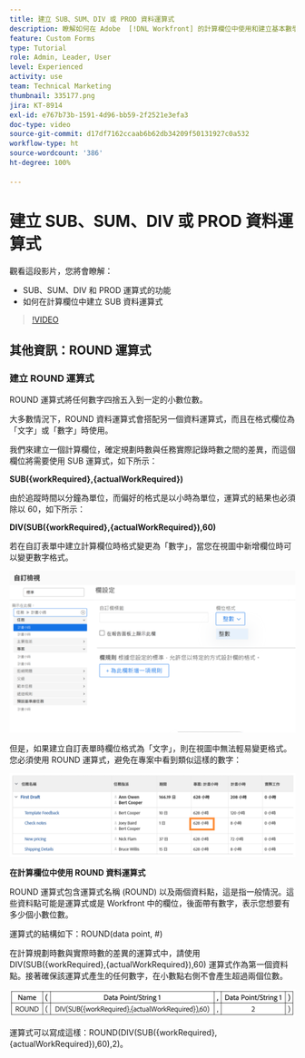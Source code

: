```yaml
---
title: 建立 SUB、SUM、DIV 或 PROD 資料運算式
description: 瞭解如何在 Adobe  [!DNL Workfront] 的計算欄位中使用和建立基本數學運算式。
feature: Custom Forms
type: Tutorial
role: Admin, Leader, User
level: Experienced
activity: use
team: Technical Marketing
thumbnail: 335177.png
jira: KT-8914
exl-id: e767b73b-1591-4d96-bb59-2f2521e3efa3
doc-type: video
source-git-commit: d17df7162ccaab6b62db34209f50131927c0a532
workflow-type: ht
source-wordcount: '386'
ht-degree: 100%

---
```


# 建立 SUB、SUM、DIV 或 PROD 資料運算式

觀看這段影片，您將會瞭解：

* SUB、SUM、DIV 和 PROD 運算式的功能
* 如何在計算欄位中建立 SUB 資料運算式

>[!VIDEO](https://video.tv.adobe.com/v/335177/?quality=12&learn=on&enablevpops)

## 其他資訊：ROUND 運算式

### 建立 ROUND 運算式

ROUND 運算式將任何數字四捨五入到一定的小數位數。

大多數情況下，ROUND 資料運算式會搭配另一個資料運算式，而且在格式欄位為「文字」或「數字」時使用。

我們來建立一個計算欄位，確定規劃時數與任務實際記錄時數之間的差異，而這個欄位將需要使用 SUB 運算式，如下所示：

**SUB({workRequired},{actualWorkRequired})**

由於追蹤時間以分鐘為單位，而偏好的格式是以小時為單位，運算式的結果也必須除以 60，如下所示：

**DIV(SUB({workRequired},{actualWorkRequired}),60)**

若在自訂表單中建立計算欄位時格式變更為「數字」，當您在視圖中新增欄位時可以變更數字格式。

![附帶使用情況報告的工作負載平衡器](assets/round01.png)

但是，如果建立自訂表單時欄位格式為「文字」，則在視圖中無法輕易變更格式。您必須使用 ROUND 運算式，避免在專案中看到類似這樣的數字：

![附帶使用情況報告的工作負載平衡器](assets/round02.png)

<b>在計算欄位中使用 ROUND 資料運算式</b>

ROUND 運算式包含運算式名稱 (ROUND) 以及兩個資料點，這是指一般情況。這些資料點可能是運算式或是 Workfront 中的欄位，後面帶有數字，表示您想要有多少個小數位數。

運算式的結構如下：ROUND(data point, #)

在計算規劃時數與實際時數的差異的運算式中，請使用 DIV(SUB({workRequired},{actualWorkRequired}),60) 運算式作為第一個資料點。接著確保該運算式產生的任何數字，在小數點右側不會產生超過兩個位數。

![附帶使用情況報告的工作負載平衡器](assets/round03.png)

運算式可以寫成這樣：ROUND(DIV(SUB({workRequired},{actualWorkRequired}),60),2)。
